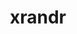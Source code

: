 ---
title: "xrandr"
layout: cache
categories: [package, develop]
meta: {"compilers": ["gcc@11.1.0", "gcc@11.4.0", "gcc@13.2.0", "intel-oneapi-compilers@2025.1.0"], "num_specs": 87, "num_specs_by_stack": {"data-vis-sdk": 13, "e4s": 37, "e4s-oneapi": 10, "e4s-rocm-external": 12, "hep": 14, "ml-linux-x86_64-rocm": 14, "root": 87}, "oss": ["ubuntu20.04", "ubuntu22.04", "ubuntu24.04"], "platforms": ["linux"], "stacks": ["data-vis-sdk", "e4s", "e4s-oneapi", "e4s-rocm-external", "hep", "ml-linux-x86_64-rocm", "root"], "targets": ["x86_64_v3"], "versions": ["1.5.3"]}
spec_details: [{"compiler": "gcc@11.4.0", "hash": "32kthvvfaalcgsdhvuuw7t2vjdmowie2", "os": "ubuntu22.04", "platform": "linux", "size": "-", "stacks": ["e4s", "root"], "target": "x86_64_v3", "variants": ["build_system=autotools"], "versions": ["1.5.3"]}, {"compiler": "gcc@11.4.0", "hash": "3ar3d5houyhto53z4eg6wulnrqgnounh", "os": "ubuntu22.04", "platform": "linux", "size": "-", "stacks": ["e4s", "root"], "target": "x86_64_v3", "variants": ["build_system=autotools"], "versions": ["1.5.3"]}, {"compiler": "gcc@11.4.0", "hash": "3zb2iewqqmnt2jjjibrzl4q432zbhhsd", "os": "ubuntu22.04", "platform": "linux", "size": "-", "stacks": ["e4s", "root"], "target": "x86_64_v3", "variants": ["build_system=autotools"], "versions": ["1.5.3"]}, {"compiler": "gcc@11.4.0", "hash": "434mpflrnyadu2hj5s6wi3aecdxtkt7g", "os": "ubuntu22.04", "platform": "linux", "size": "-", "stacks": ["e4s", "root"], "target": "x86_64_v3", "variants": ["build_system=autotools"], "versions": ["1.5.3"]}, {"compiler": "gcc@11.4.0", "hash": "47f4cjojv5zvbyvlxgyooczepbxpv7wi", "os": "ubuntu22.04", "platform": "linux", "size": "-", "stacks": ["e4s", "e4s-rocm-external", "root"], "target": "x86_64_v3", "variants": ["build_system=autotools"], "versions": ["1.5.3"]}, {"compiler": "intel-oneapi-compilers@2025.1.0", "hash": "4rukhy6tb2l7xp6vb7jwathdqjtoy3cd", "os": "ubuntu22.04", "platform": "linux", "size": "-", "stacks": ["e4s-oneapi", "root"], "target": "x86_64_v3", "variants": ["build_system=autotools"], "versions": ["1.5.3"]}, {"compiler": "gcc@11.4.0", "hash": "4slkiy5iczyhhwwcvvy77vc2uw5anxvp", "os": "ubuntu22.04", "platform": "linux", "size": "-", "stacks": ["e4s", "root"], "target": "x86_64_v3", "variants": ["build_system=autotools"], "versions": ["1.5.3"]}, {"compiler": "gcc@11.1.0", "hash": "55bbhqdlng37ca3ycqbwkr4k37gfd3jq", "os": "ubuntu20.04", "platform": "linux", "size": "-", "stacks": ["data-vis-sdk", "root"], "target": "x86_64_v3", "variants": ["build_system=autotools"], "versions": ["1.5.3"]}, {"compiler": "gcc@11.4.0", "hash": "55xl75oxbmrrglghe35lutrpnxsljiwx", "os": "ubuntu22.04", "platform": "linux", "size": "-", "stacks": ["hep", "root"], "target": "x86_64_v3", "variants": ["build_system=autotools"], "versions": ["1.5.3"]}, {"compiler": "gcc@11.1.0", "hash": "5gnonpkj7uuzvqhm42wq3fq7hds2qw4o", "os": "ubuntu20.04", "platform": "linux", "size": "-", "stacks": ["data-vis-sdk", "root"], "target": "x86_64_v3", "variants": ["build_system=autotools"], "versions": ["1.5.3"]}, {"compiler": "gcc@11.1.0", "hash": "5sc27h6pls6narpfmuauaeax5vk6xhub", "os": "ubuntu20.04", "platform": "linux", "size": "-", "stacks": ["data-vis-sdk", "root"], "target": "x86_64_v3", "variants": ["build_system=autotools"], "versions": ["1.5.3"]}, {"compiler": "gcc@11.4.0", "hash": "5za3exsjccvcu7xffq2cdila5c3qzc6t", "os": "ubuntu22.04", "platform": "linux", "size": "-", "stacks": ["hep", "root"], "target": "x86_64_v3", "variants": ["build_system=autotools"], "versions": ["1.5.3"]}, {"compiler": "gcc@11.4.0", "hash": "6ewzbw74ijj2zz7vi7d7wjdinlrjxt7f", "os": "ubuntu22.04", "platform": "linux", "size": "-", "stacks": ["hep", "root"], "target": "x86_64_v3", "variants": ["build_system=autotools"], "versions": ["1.5.3"]}, {"compiler": "gcc@11.4.0", "hash": "6oucp2fc27aplsn3vagpqgdg7h4jngh3", "os": "ubuntu22.04", "platform": "linux", "size": "-", "stacks": ["e4s", "root"], "target": "x86_64_v3", "variants": ["build_system=autotools"], "versions": ["1.5.3"]}, {"compiler": "gcc@13.2.0", "hash": "6tol255vgq7vbcum5ydzlr2x5iyj4bct", "os": "ubuntu24.04", "platform": "linux", "size": "-", "stacks": ["ml-linux-x86_64-rocm", "root"], "target": "x86_64_v3", "variants": ["build_system=autotools"], "versions": ["1.5.3"]}, {"compiler": "intel-oneapi-compilers@2025.1.0", "hash": "6wehtwj4moixqnmqfc42vxmppcogugao", "os": "ubuntu22.04", "platform": "linux", "size": "-", "stacks": ["e4s-oneapi", "root"], "target": "x86_64_v3", "variants": ["build_system=autotools"], "versions": ["1.5.3"]}, {"compiler": "gcc@11.4.0", "hash": "76ky7sxszcwrxu7kz37nc7a56wx7ceue", "os": "ubuntu22.04", "platform": "linux", "size": "-", "stacks": ["hep", "root"], "target": "x86_64_v3", "variants": ["build_system=autotools"], "versions": ["1.5.3"]}, {"compiler": "gcc@11.4.0", "hash": "76uarndkwqsuulz3k7wyqgkv25ziw6jg", "os": "ubuntu22.04", "platform": "linux", "size": "-", "stacks": ["e4s", "e4s-rocm-external", "root"], "target": "x86_64_v3", "variants": ["build_system=autotools"], "versions": ["1.5.3"]}, {"compiler": "gcc@11.4.0", "hash": "76y3iwz6ny3mzarxhqckuo6iisrykod6", "os": "ubuntu22.04", "platform": "linux", "size": "-", "stacks": ["e4s", "root"], "target": "x86_64_v3", "variants": ["build_system=autotools"], "versions": ["1.5.3"]}, {"compiler": "intel-oneapi-compilers@2025.1.0", "hash": "7fzsxsdxgy5tzlrucivzbg77ayz5w25l", "os": "ubuntu22.04", "platform": "linux", "size": "-", "stacks": ["e4s-oneapi", "root"], "target": "x86_64_v3", "variants": ["build_system=autotools"], "versions": ["1.5.3"]}, {"compiler": "gcc@11.4.0", "hash": "7hxabxf6kvbayicqoibnvl3lm3pwfryn", "os": "ubuntu22.04", "platform": "linux", "size": "-", "stacks": ["hep", "root"], "target": "x86_64_v3", "variants": ["build_system=autotools"], "versions": ["1.5.3"]}, {"compiler": "gcc@11.1.0", "hash": "atamicejyrrdeg5l2b3hcd33ixgxq72c", "os": "ubuntu20.04", "platform": "linux", "size": "-", "stacks": ["data-vis-sdk", "root"], "target": "x86_64_v3", "variants": ["build_system=autotools"], "versions": ["1.5.3"]}, {"compiler": "gcc@11.4.0", "hash": "azszrvnrfu7h6zwiaa747tdkfnrx46ey", "os": "ubuntu22.04", "platform": "linux", "size": "-", "stacks": ["e4s", "e4s-rocm-external", "hep", "root"], "target": "x86_64_v3", "variants": ["build_system=autotools"], "versions": ["1.5.3"]}, {"compiler": "gcc@11.4.0", "hash": "bxbi3x4uxgzabrbanuq6unxy5nnapa6v", "os": "ubuntu22.04", "platform": "linux", "size": "-", "stacks": ["e4s", "e4s-rocm-external", "root"], "target": "x86_64_v3", "variants": ["build_system=autotools"], "versions": ["1.5.3"]}, {"compiler": "gcc@11.4.0", "hash": "caf34oqt7fjpnqn575f7chsy64v4btfe", "os": "ubuntu22.04", "platform": "linux", "size": "-", "stacks": ["hep", "root"], "target": "x86_64_v3", "variants": ["build_system=autotools"], "versions": ["1.5.3"]}, {"compiler": "gcc@11.4.0", "hash": "cbrxjlssca2fqgj4qpc5j2hb6vgbsr47", "os": "ubuntu22.04", "platform": "linux", "size": "-", "stacks": ["e4s", "root"], "target": "x86_64_v3", "variants": ["build_system=autotools"], "versions": ["1.5.3"]}, {"compiler": "gcc@11.1.0", "hash": "cj4w4uusonjw6qfbh37hflxs56rgvdn2", "os": "ubuntu20.04", "platform": "linux", "size": "-", "stacks": ["data-vis-sdk", "root"], "target": "x86_64_v3", "variants": ["build_system=autotools"], "versions": ["1.5.3"]}, {"compiler": "gcc@13.2.0", "hash": "cvnapcv3b7zcwocukc4rvdxvaee7mmu3", "os": "ubuntu24.04", "platform": "linux", "size": "-", "stacks": ["ml-linux-x86_64-rocm", "root"], "target": "x86_64_v3", "variants": ["build_system=autotools"], "versions": ["1.5.3"]}, {"compiler": "intel-oneapi-compilers@2025.1.0", "hash": "dfmzpdoec5f6dwfgbvb3t2fruivvrjse", "os": "ubuntu22.04", "platform": "linux", "size": "-", "stacks": ["e4s-oneapi", "root"], "target": "x86_64_v3", "variants": ["build_system=autotools"], "versions": ["1.5.3"]}, {"compiler": "gcc@11.4.0", "hash": "dgld5ej4ivxs67y7gy4pptsm6nyy5wmb", "os": "ubuntu22.04", "platform": "linux", "size": "-", "stacks": ["e4s", "root"], "target": "x86_64_v3", "variants": ["build_system=autotools"], "versions": ["1.5.3"]}, {"compiler": "gcc@11.4.0", "hash": "du4uhtinser27srvjxxhamgubiqpmqwb", "os": "ubuntu22.04", "platform": "linux", "size": "-", "stacks": ["e4s", "e4s-rocm-external", "root"], "target": "x86_64_v3", "variants": ["build_system=autotools"], "versions": ["1.5.3"]}, {"compiler": "gcc@11.1.0", "hash": "edxi632kx6xb3enqtioch7cesfg2q2gl", "os": "ubuntu20.04", "platform": "linux", "size": "-", "stacks": ["data-vis-sdk", "root"], "target": "x86_64_v3", "variants": ["build_system=autotools"], "versions": ["1.5.3"]}, {"compiler": "gcc@11.1.0", "hash": "f6q4miot5z5a43ewpk3nzempox2iwd7s", "os": "ubuntu20.04", "platform": "linux", "size": "-", "stacks": ["data-vis-sdk", "root"], "target": "x86_64_v3", "variants": ["build_system=autotools"], "versions": ["1.5.3"]}, {"compiler": "gcc@11.4.0", "hash": "f6refrzk6oykldzqv2yx7szajao3wwhk", "os": "ubuntu22.04", "platform": "linux", "size": "-", "stacks": ["hep", "root"], "target": "x86_64_v3", "variants": ["build_system=autotools"], "versions": ["1.5.3"]}, {"compiler": "gcc@11.4.0", "hash": "fwkpr7agseenoh7rve2dkuarpfzsvtol", "os": "ubuntu22.04", "platform": "linux", "size": "-", "stacks": ["e4s", "root"], "target": "x86_64_v3", "variants": ["build_system=autotools"], "versions": ["1.5.3"]}, {"compiler": "gcc@11.4.0", "hash": "gcjxzs6ohxontc7jrpz4j65ipl6b7enw", "os": "ubuntu22.04", "platform": "linux", "size": "-", "stacks": ["e4s", "e4s-rocm-external", "root"], "target": "x86_64_v3", "variants": ["build_system=autotools"], "versions": ["1.5.3"]}, {"compiler": "gcc@13.2.0", "hash": "ibjci5dnw3hxkymzk7pyhtrmry4brtea", "os": "ubuntu24.04", "platform": "linux", "size": "-", "stacks": ["ml-linux-x86_64-rocm", "root"], "target": "x86_64_v3", "variants": ["build_system=autotools"], "versions": ["1.5.3"]}, {"compiler": "gcc@11.4.0", "hash": "ij54joyrhswxlo3yd64thdi5mpwsbwix", "os": "ubuntu22.04", "platform": "linux", "size": "-", "stacks": ["e4s", "root"], "target": "x86_64_v3", "variants": ["build_system=autotools"], "versions": ["1.5.3"]}, {"compiler": "gcc@11.4.0", "hash": "j5bicxjjf3nfrjenfahueydowvgo6rvc", "os": "ubuntu22.04", "platform": "linux", "size": "-", "stacks": ["e4s", "root"], "target": "x86_64_v3", "variants": ["build_system=autotools"], "versions": ["1.5.3"]}, {"compiler": "gcc@11.4.0", "hash": "j5x7nfigsirupzm4egltbeswypvqlmrc", "os": "ubuntu22.04", "platform": "linux", "size": "-", "stacks": ["e4s", "root"], "target": "x86_64_v3", "variants": ["build_system=autotools"], "versions": ["1.5.3"]}, {"compiler": "gcc@13.2.0", "hash": "je6dor3xzilavxvzralsfct77wbqow62", "os": "ubuntu24.04", "platform": "linux", "size": "-", "stacks": ["ml-linux-x86_64-rocm", "root"], "target": "x86_64_v3", "variants": ["build_system=autotools"], "versions": ["1.5.3"]}, {"compiler": "gcc@13.2.0", "hash": "jsxh2myoayl776f3zv36p3izjojwwfsb", "os": "ubuntu24.04", "platform": "linux", "size": "-", "stacks": ["ml-linux-x86_64-rocm", "root"], "target": "x86_64_v3", "variants": ["build_system=autotools"], "versions": ["1.5.3"]}, {"compiler": "intel-oneapi-compilers@2025.1.0", "hash": "jwacbc3vvlvsichl55xl276cygnvnq2s", "os": "ubuntu22.04", "platform": "linux", "size": "-", "stacks": ["e4s-oneapi", "root"], "target": "x86_64_v3", "variants": ["build_system=autotools"], "versions": ["1.5.3"]}, {"compiler": "gcc@11.4.0", "hash": "jyxba7ymxjfxies6lwdi36wzk3x5qfca", "os": "ubuntu22.04", "platform": "linux", "size": "-", "stacks": ["e4s", "root"], "target": "x86_64_v3", "variants": ["build_system=autotools"], "versions": ["1.5.3"]}, {"compiler": "gcc@13.2.0", "hash": "kl3ajywcy7o44g5hvdpf6emqg75ojccz", "os": "ubuntu24.04", "platform": "linux", "size": "-", "stacks": ["ml-linux-x86_64-rocm", "root"], "target": "x86_64_v3", "variants": ["build_system=autotools"], "versions": ["1.5.3"]}, {"compiler": "gcc@11.4.0", "hash": "l6hr4o77g2i43lssxiircbkeihtarxjr", "os": "ubuntu22.04", "platform": "linux", "size": "-", "stacks": ["e4s", "e4s-rocm-external", "root"], "target": "x86_64_v3", "variants": ["build_system=autotools"], "versions": ["1.5.3"]}, {"compiler": "gcc@13.2.0", "hash": "lohds3o62opizaoordgeqp45miqxklbg", "os": "ubuntu24.04", "platform": "linux", "size": "-", "stacks": ["ml-linux-x86_64-rocm", "root"], "target": "x86_64_v3", "variants": ["build_system=autotools"], "versions": ["1.5.3"]}, {"compiler": "gcc@11.4.0", "hash": "m3xipzoyecdk4gh4bskq3smfdptatkmn", "os": "ubuntu22.04", "platform": "linux", "size": "-", "stacks": ["e4s", "e4s-rocm-external", "root"], "target": "x86_64_v3", "variants": ["build_system=autotools"], "versions": ["1.5.3"]}, {"compiler": "gcc@11.4.0", "hash": "md4usazelno2r54ytnjzo2boipmgks2j", "os": "ubuntu22.04", "platform": "linux", "size": "-", "stacks": ["hep", "root"], "target": "x86_64_v3", "variants": ["build_system=autotools"], "versions": ["1.5.3"]}, {"compiler": "gcc@11.1.0", "hash": "mithxjmv3bxaczpd4rz2kwtw3uugcaev", "os": "ubuntu20.04", "platform": "linux", "size": "-", "stacks": ["data-vis-sdk", "root"], "target": "x86_64_v3", "variants": ["build_system=autotools"], "versions": ["1.5.3"]}, {"compiler": "gcc@11.4.0", "hash": "mkvgzk7kwssoqd4c4hck3a4m6cuypahi", "os": "ubuntu22.04", "platform": "linux", "size": "-", "stacks": ["e4s", "e4s-rocm-external", "root"], "target": "x86_64_v3", "variants": ["build_system=autotools"], "versions": ["1.5.3"]}, {"compiler": "intel-oneapi-compilers@2025.1.0", "hash": "nbd73tw52udiozivi4h7kzhhyjin5467", "os": "ubuntu22.04", "platform": "linux", "size": "-", "stacks": ["e4s-oneapi", "root"], "target": "x86_64_v3", "variants": ["build_system=autotools"], "versions": ["1.5.3"]}, {"compiler": "gcc@11.4.0", "hash": "nburli3cinlfyr54muovgwiwyh2mbcks", "os": "ubuntu22.04", "platform": "linux", "size": "-", "stacks": ["e4s", "root"], "target": "x86_64_v3", "variants": ["build_system=autotools"], "versions": ["1.5.3"]}, {"compiler": "gcc@11.4.0", "hash": "np2pqc6rkkp3677wh7ppojmz5prj6lgo", "os": "ubuntu22.04", "platform": "linux", "size": "-", "stacks": ["e4s", "root"], "target": "x86_64_v3", "variants": ["build_system=autotools"], "versions": ["1.5.3"]}, {"compiler": "gcc@11.4.0", "hash": "nv3j4eerzqz4g5d4rbxy7im6mkwear35", "os": "ubuntu22.04", "platform": "linux", "size": "-", "stacks": ["hep", "root"], "target": "x86_64_v3", "variants": ["build_system=autotools"], "versions": ["1.5.3"]}, {"compiler": "gcc@13.2.0", "hash": "oy532ewmmqannourgzgyuwji2khkrmz4", "os": "ubuntu24.04", "platform": "linux", "size": "-", "stacks": ["ml-linux-x86_64-rocm", "root"], "target": "x86_64_v3", "variants": ["build_system=autotools"], "versions": ["1.5.3"]}, {"compiler": "intel-oneapi-compilers@2025.1.0", "hash": "pwbtlqqbcipiwuw4x2ywaegoobwy2msj", "os": "ubuntu22.04", "platform": "linux", "size": "-", "stacks": ["e4s-oneapi", "root"], "target": "x86_64_v3", "variants": ["build_system=autotools"], "versions": ["1.5.3"]}, {"compiler": "gcc@11.1.0", "hash": "qqzb7q5hmk7ps5i7viulthbrlnrl5w33", "os": "ubuntu20.04", "platform": "linux", "size": "-", "stacks": ["data-vis-sdk", "root"], "target": "x86_64_v3", "variants": ["build_system=autotools"], "versions": ["1.5.3"]}, {"compiler": "gcc@13.2.0", "hash": "qvi3bu2jvfibvxaka5ebowbvpqmaa53a", "os": "ubuntu24.04", "platform": "linux", "size": "-", "stacks": ["ml-linux-x86_64-rocm", "root"], "target": "x86_64_v3", "variants": ["build_system=autotools"], "versions": ["1.5.3"]}, {"compiler": "gcc@11.4.0", "hash": "rcby5ulhbtod6trseajd7qhghrej647r", "os": "ubuntu22.04", "platform": "linux", "size": "-", "stacks": ["e4s", "root"], "target": "x86_64_v3", "variants": ["build_system=autotools"], "versions": ["1.5.3"]}, {"compiler": "intel-oneapi-compilers@2025.1.0", "hash": "redgyenid3ryxiawatn6ziiqmofodakj", "os": "ubuntu22.04", "platform": "linux", "size": "-", "stacks": ["e4s-oneapi", "root"], "target": "x86_64_v3", "variants": ["build_system=autotools"], "versions": ["1.5.3"]}, {"compiler": "gcc@11.4.0", "hash": "rhsm4vnoe2dvsdsqy7kbqbzfqzc2vrhb", "os": "ubuntu22.04", "platform": "linux", "size": "-", "stacks": ["e4s", "e4s-rocm-external", "root"], "target": "x86_64_v3", "variants": ["build_system=autotools"], "versions": ["1.5.3"]}, {"compiler": "gcc@11.4.0", "hash": "rstgdscaer5urtb4e6bs3vzidh26hhua", "os": "ubuntu22.04", "platform": "linux", "size": "-", "stacks": ["hep", "root"], "target": "x86_64_v3", "variants": ["build_system=autotools"], "versions": ["1.5.3"]}, {"compiler": "gcc@13.2.0", "hash": "sbqjdfheiupq4ks4ndst6i3io3wqtl33", "os": "ubuntu24.04", "platform": "linux", "size": "-", "stacks": ["ml-linux-x86_64-rocm", "root"], "target": "x86_64_v3", "variants": ["build_system=autotools"], "versions": ["1.5.3"]}, {"compiler": "gcc@11.4.0", "hash": "scimhjiltao6jqsbrvbif74wsp6qwkfg", "os": "ubuntu22.04", "platform": "linux", "size": "-", "stacks": ["e4s", "root"], "target": "x86_64_v3", "variants": ["build_system=autotools"], "versions": ["1.5.3"]}, {"compiler": "gcc@11.4.0", "hash": "scpyf3qczd7zhnr7mvljvrdrajbfmrv6", "os": "ubuntu22.04", "platform": "linux", "size": "-", "stacks": ["hep", "root"], "target": "x86_64_v3", "variants": ["build_system=autotools"], "versions": ["1.5.3"]}, {"compiler": "gcc@11.1.0", "hash": "sfvu7ybp2qhikos53fym3b2k55roatc5", "os": "ubuntu20.04", "platform": "linux", "size": "-", "stacks": ["data-vis-sdk", "root"], "target": "x86_64_v3", "variants": ["build_system=autotools"], "versions": ["1.5.3"]}, {"compiler": "intel-oneapi-compilers@2025.1.0", "hash": "tdiwut5uz6zctpgti6s5222plogs3q4l", "os": "ubuntu22.04", "platform": "linux", "size": "-", "stacks": ["e4s-oneapi", "root"], "target": "x86_64_v3", "variants": ["build_system=autotools"], "versions": ["1.5.3"]}, {"compiler": "gcc@11.4.0", "hash": "u7pwpt2wq7awf3ma5psm5644ywrinwd4", "os": "ubuntu22.04", "platform": "linux", "size": "-", "stacks": ["e4s", "root"], "target": "x86_64_v3", "variants": ["build_system=autotools"], "versions": ["1.5.3"]}, {"compiler": "gcc@11.1.0", "hash": "utprzq54orko7kl2ohovqhxjare5r2li", "os": "ubuntu20.04", "platform": "linux", "size": "-", "stacks": ["data-vis-sdk", "root"], "target": "x86_64_v3", "variants": ["build_system=autotools"], "versions": ["1.5.3"]}, {"compiler": "gcc@11.1.0", "hash": "uvqnep5htumqgc7doflhdj77roxzp6nb", "os": "ubuntu20.04", "platform": "linux", "size": "-", "stacks": ["data-vis-sdk", "root"], "target": "x86_64_v3", "variants": ["build_system=autotools"], "versions": ["1.5.3"]}, {"compiler": "gcc@11.4.0", "hash": "uyhidvm4a37grkb5frpbnqyve63bwijk", "os": "ubuntu22.04", "platform": "linux", "size": "-", "stacks": ["e4s", "e4s-rocm-external", "root"], "target": "x86_64_v3", "variants": ["build_system=autotools"], "versions": ["1.5.3"]}, {"compiler": "gcc@13.2.0", "hash": "vbnpw4baowa4a4zlo2uup7kyesguu3cf", "os": "ubuntu24.04", "platform": "linux", "size": "-", "stacks": ["ml-linux-x86_64-rocm", "root"], "target": "x86_64_v3", "variants": ["build_system=autotools"], "versions": ["1.5.3"]}, {"compiler": "gcc@11.4.0", "hash": "vbvn6gxcbhbhxgnws2xxhri4qcbdm5pf", "os": "ubuntu22.04", "platform": "linux", "size": "-", "stacks": ["e4s", "root"], "target": "x86_64_v3", "variants": ["build_system=autotools"], "versions": ["1.5.3"]}, {"compiler": "gcc@11.1.0", "hash": "vcb47pdjeo35my7zc7f3wmju3zkpryhd", "os": "ubuntu20.04", "platform": "linux", "size": "-", "stacks": ["data-vis-sdk", "root"], "target": "x86_64_v3", "variants": ["build_system=autotools"], "versions": ["1.5.3"]}, {"compiler": "gcc@11.4.0", "hash": "vfrniow6tbhjivrf3k3zzvhha7hohofd", "os": "ubuntu22.04", "platform": "linux", "size": "-", "stacks": ["hep", "root"], "target": "x86_64_v3", "variants": ["build_system=autotools"], "versions": ["1.5.3"]}, {"compiler": "intel-oneapi-compilers@2025.1.0", "hash": "wb4xvvohwqztiffgr2hec3gpgoetjhci", "os": "ubuntu22.04", "platform": "linux", "size": "-", "stacks": ["e4s-oneapi", "root"], "target": "x86_64_v3", "variants": ["build_system=autotools"], "versions": ["1.5.3"]}, {"compiler": "gcc@11.4.0", "hash": "wr66db3bv34g3n7q7p7jbio7jwtv5kzy", "os": "ubuntu22.04", "platform": "linux", "size": "-", "stacks": ["e4s", "root"], "target": "x86_64_v3", "variants": ["build_system=autotools"], "versions": ["1.5.3"]}, {"compiler": "gcc@11.4.0", "hash": "wwqygqesrikazdgpcvxsqmjzqfx2ry33", "os": "ubuntu22.04", "platform": "linux", "size": "-", "stacks": ["e4s", "e4s-rocm-external", "root"], "target": "x86_64_v3", "variants": ["build_system=autotools"], "versions": ["1.5.3"]}, {"compiler": "gcc@11.4.0", "hash": "wxc52lnaeqdbnoforad4pg3l652cgeke", "os": "ubuntu22.04", "platform": "linux", "size": "-", "stacks": ["e4s", "root"], "target": "x86_64_v3", "variants": ["build_system=autotools"], "versions": ["1.5.3"]}, {"compiler": "gcc@11.4.0", "hash": "wxuvy6znlzqckawupjffzhzqs5tozhkb", "os": "ubuntu22.04", "platform": "linux", "size": "-", "stacks": ["e4s", "root"], "target": "x86_64_v3", "variants": ["build_system=autotools"], "versions": ["1.5.3"]}, {"compiler": "gcc@11.4.0", "hash": "xbmpucza2aebky3shssqef2c67ma64fc", "os": "ubuntu22.04", "platform": "linux", "size": "-", "stacks": ["e4s", "root"], "target": "x86_64_v3", "variants": ["build_system=autotools"], "versions": ["1.5.3"]}, {"compiler": "gcc@11.4.0", "hash": "y53hisyc6ffxuwocimyvbk2oxcqggo4n", "os": "ubuntu22.04", "platform": "linux", "size": "-", "stacks": ["e4s", "root"], "target": "x86_64_v3", "variants": ["build_system=autotools"], "versions": ["1.5.3"]}, {"compiler": "gcc@13.2.0", "hash": "y5uuqqngvtktgokf634ywgzwe2jfzloq", "os": "ubuntu24.04", "platform": "linux", "size": "-", "stacks": ["ml-linux-x86_64-rocm", "root"], "target": "x86_64_v3", "variants": ["build_system=autotools"], "versions": ["1.5.3"]}, {"compiler": "gcc@13.2.0", "hash": "yf5ovj6g42ya53262xfgbqfyuhdw3jra", "os": "ubuntu24.04", "platform": "linux", "size": "-", "stacks": ["ml-linux-x86_64-rocm", "root"], "target": "x86_64_v3", "variants": ["build_system=autotools"], "versions": ["1.5.3"]}, {"compiler": "gcc@13.2.0", "hash": "z3d6gakl2dpwryemw3ijxhcje7xownm5", "os": "ubuntu24.04", "platform": "linux", "size": "-", "stacks": ["ml-linux-x86_64-rocm", "root"], "target": "x86_64_v3", "variants": ["build_system=autotools"], "versions": ["1.5.3"]}, {"compiler": "gcc@11.4.0", "hash": "zxfiod56anva6q32mlhin7mnfkn2ugen", "os": "ubuntu22.04", "platform": "linux", "size": "-", "stacks": ["hep", "root"], "target": "x86_64_v3", "variants": ["build_system=autotools"], "versions": ["1.5.3"]}]
---